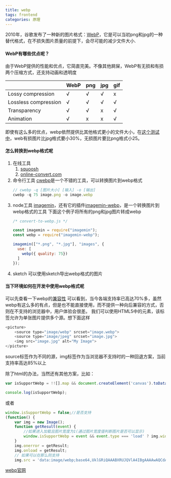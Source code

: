 ```yaml
---
title: webp
tags: frontend
categories: 原理
---
```


2010年，谷歌发布了一种新的图片格式：[WebP](https://developers.google.com/speed/webp/)，它是可以当初png和jpg的一种替代格式，在不损失图片质量的前提下，会尽可能的减少文件大小.

#### WebP有哪些优点呢？
由于WebP提供的性能和优点，它简直完美。不像其他屙屎，WebP有无损和有损两个压缩方式，还支持动画和透明度

|   | WebP | png | jpg | gif |
| ------ | ------ | ------ | ----- | ----- |
| Lossy compression | √ | √  | √  | x  |
| Lossless compression | √ | √ | √  | √  |
| Transparency | √ | √ | x | √  |
| Animation | √ | x | x | √  |

即使有这么多的优点，webp依然提供比其他格式更小的文件大小，在[这个测试中](https://developers.google.com/speed/webp/docs/c_study#results)，web有损图片比jpg格式要小30%，无损图片要比png格式小25。

#### 怎么转换到webp格式呢
1. 在线工具
	1. [squoosh](https://squoosh.app/)
	2. [online-convert.com](https://image.online-convert.com/convert-to-webp)
2. 命令行工具
	[cwebp](https://www.npmjs.com/package/cwebp)是一个不错的工具，可以转换图片到webp格式
    ```javascript
    // cwebp -q [图片大小] [输入] -o [输出]
    cwebp -q 75 image.png -o image.webp
    ```
3. node工具
	[imagemin](https://github.com/imagemin/imagemin)，还有它的插件[imagemin-webp](https://github.com/imagemin/imagemin-webp)，是一个转换图片到webp格式的工具
    下面这个例子将所有的png和jpg图片转成webp
    ```javascript
    /* convert-to-webp.js */

    const imagemin = require("imagemin");
    const webp = require("imagemin-webp");

    imagemin(["*.png", "*.jpg"], "images", {
      use: [
        webp({ quality: 75})
      ]
    });
    ```
4. sketch
	可以使用sketch导出webp格式的图片


#### 当下环境如何在开发中使用webp格式呢
可以先查看一下webp的[兼容性](https://caniuse.com/#search=webp)
可以看到，当今各端支持率已高达70%多，虽然webp有这么多的有点，但是也不能直接使用，而不提供一种向后兼容的方式，否则在不支持的浏览器中，用户体验会很差。
我们可以使用HTML5中的<picture>元素，该标签允许为单张图片提供多个源。想下面这样
```javascript
<picture>
    <source type="image/webp" srcset="image.webp">
    <source type="image/jpeg" srcset="image.jpg">
    <img src="image.jpg" alt="My Image">
</picture>
```

source标签作为不同的源，img标签作为当浏览器不支持时的一种回退方案，当前<picture>支持率高达85%以上

除了html的办法，当然还有其他方案，比如：
```javascript
var isSupportWebp = !![].map && document.createElement('canvas').toDataURL('image/webp').indexOf('data:image/webp') == 0;

console.log(isSupportWebp);
```
或者
```javascript
window.isSupportWebp = false;//是否支持
(function() {
    var img = new Image(); 
    function getResult(event) {
        //如果进入加载且图片宽度为1(通过图片宽度值判断图片是否可以显示)
        window.isSupportWebp = event && event.type === 'load' ? img.width == 1 : false;
    }
    img.onerror = getResult;
    img.onload = getResult;
    // 如果可以在那么则支持
    img.src = 'data:image/webp;base64,UklGRiQAAABXRUJQVlA4IBgAAAAwAQCdASoBAAEAAwA0JaQAA3AA/vuUAAA=';
```

[webp官网](https://developers.google.com/speed/webp/)